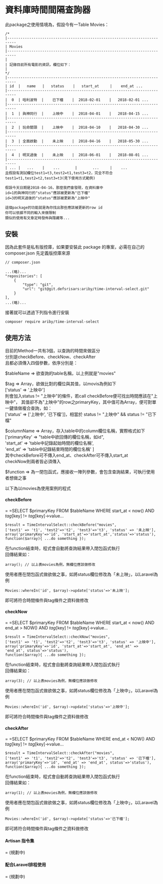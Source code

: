 # 資料庫時間間隔查詢器

此package之使用情境為，假設今有一Table Movies：

    /*
    |--------------------------------------------------------------------------
    | Movies
    |--------------------------------------------------------------------------
    |
    | 記錄目前所有電影的資訊，欄位如下：
    |
    */
    |--------------------------------------------------------------------------
    | id  |   name   |   status    |   start_at     |    end_at ...
    |--------------------------------------------------------------------------
    |  0  | 哈利波特  |    已下檔    |  2018-02-01    |   2018-02-01 ...
    |--------------------------------------------------------------------------
    |  1  | 與神同行  |    上映中    |  2018-04-01    |   2018-04-15 ...
    |--------------------------------------------------------------------------
    |  2  | 玩命關頭  |    上映中    |  2018-04-10    |   2018-04-30 ...
    |--------------------------------------------------------------------------
    |  3  | 全面啟動  |    未上映    |  2018-04-16    |   2018-05-30 ...
    |--------------------------------------------------------------------------
    |  4  | 明天過後  |    未上映    |  2018-06-01    |   2018-08-01 ...
    |--------------------------------------------------------------------------
    | ... |   ...    |    ...       |       ...     |    ...
    且假設有測試欄位test1=t3,test2=t1,test3=t2，完全不符合test1=t1,test2=t2,test3=t3(見下使用方式範例)
    
    假設今天日期是2018-04-16，那麼我們會發現，在資料庫中
    id=1的與神同行的"status"應該被更新為"已下檔"
    id=3的明天過後的"status"應該被更新為"上映中"
    
    這個package的功能就是為你找出那些應該被更新的row id
    你可以依據不同的輸入來做限制
    類似的使用有文章定時發佈與隱藏等...

## 安裝
因為此套件是私有版控庫，如果要安裝此 package 的專案，必需在自己的 composer.json 先定義版控庫來源

    // composer.json
    
    ...(略)...
    "repositories": [
        {
            "type": "git",
            "url": "git@git.defsrisars:ariby/time-interval-select.git"
        }
    ],
    ...(略)...

接著就可以透過下列指令進行安裝

    composer require ariby/time-interval-select

## 使用方法

目前的Method一共有3個，以查詢的時間來做區分<br>
分別是checkBefore、checkNow、checkAfter<br>
且都必須傳入四個參數，依序分別是：<br>

$tableName => 欲查詢的table名稱，以上例就是"movies"<br>

$tag => Array，欲做比對的欄位與其值，以movis為例如下<br>
['status' => '上映中']<br>
則會加入status != "上映中"的條件，若call checkBefore便可找出時間應該在"上映中"，
其值卻不為"上映中"的row之primaryKey，其中值可為Array，便可對單一鍵值做複合查詢，如：<br>
['status' => ['上映中', '已下檔']]，相當於 status != "上映中" && status != "已下檔"

$columnName => Array，存入table中的column欄位名稱，實際格式如下<br>
['primaryKey' => "table中欲回傳的欄位名稱，如id",<br>
 'start_at'   => 'table中記錄起始時間的欄位名稱',<br>
 'end_at'     => 'table中記錄結束時間的欄位名稱'
]<br>
其中checkBefore可不傳入end_at、checkAfter可不傳入start_at<br>
checkNow則兩者皆必須傳入

$function => 為一閉包函式，應接收一陣列參數，會包含查詢結果，可執行使用者想做之事

以下為以movies為使用案例的程式

#### checkBefore
=
=SELECT $primaryKey FROM $tableName WHERE start_at < now() AND $tag[$key] != $tag[$key]->value...

    $result = TimeIntervalSelect::checkBefore("movies",
    ['test1' => 't1', 'test2'=>'t2', 'test3'=>'t3', 'status' => '未上映'], 
    array('primaryKey'=>'id', 'start_at'=>'start_at','status'=>'status'),
    function($array){ ...do something });

在function結束時，程式會自動將查詢結果帶入閉包函式執行<br>
回傳結果如：

    array(); // 以上表movies為例，無欄位應該做修改

使用者應在閉包函式做欲做之事，如將status欄位修改為「未上映」，以Laravel為例

    Movies::whereIn('id', $array)->update['status'=>'未上映'];

即可將符合時間條件與tag條件之資料做修改

#### checkNow
=
=SELECT $primaryKey FROM $tableName WHERE start_at < now() AND end_at > NOW() AND $tag[$key] != $tag[$key]->value...

    $result = TimeIntervalSelect::checkNow("movies",
    ['test1' => 't1', 'test2'=>'t2', 'test3'=>'t3', 'status' => '上映中'], 
    array('primaryKey'=>'id', 'start_at'=>'start_at', 'end_at' => 'end_at', status'=>'status'),
    function($array){ ...do something });

在function結束時，程式會自動將查詢結果帶入閉包函式執行<br>
回傳結果如：

    array(3); // 以上表movies為例，無欄位應該做修改

使用者應在閉包函式做欲做之事，如將status欄位修改為「上映中」，以Laravel為例

    Movies::whereIn('id', $array)->update['status'=>'上映中'];

即可將符合時間條件與tag條件之資料做修改

    
#### checkAfter
=
=SELECT $primaryKey FROM $tableName WHERE end_at < NOW() AND $tag[$key] != $tag[$key]->value...

    $result = TimeIntervalSelect::checkAfter("movies",
    ['test1' => 't1', 'test2'=>'t2', 'test3'=>'t3', 'status' => '已下檔'], 
    array('primaryKey'=>'id', 'end_at' => 'end_at', status'=>'status'),
    function($array){ ...do something });

在function結束時，程式會自動將查詢結果帶入閉包函式執行<br>
回傳結果如：

    array(1); // 以上表movies為例，無欄位應該做修改

使用者應在閉包函式做欲做之事，如將status欄位修改為「上映中」，以Laravel為例

    Movies::whereIn('id', $array)->update['status'=>'已下檔'];

即可將符合時間條件與tag條件之資料做修改
    
#### Artisan 指令集
=
(規劃中)

#### 配合Laravel排程使用
=
(規劃中)
